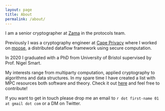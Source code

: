 ```yaml
---
layout: page
title: About
permalink: /about/
---
```


I am a senior cryptographer at [Zama](https://www.zama.ai/) in the protocols team.

Previously I was a cryptography engineer at [Cape
Privacy](https://capeprivacy.com/) where I worked on
[moose](https://github.com/tf-encrypted/moose), a distributed dataflow framework
using secure computation.

In 2020 I graduated with a PhD from University of Bristol supervised by Prof.
Nigel Smart.

My interests range from multiparty computation, applied cryptography to algorithms and data structures.
In my spare time I have created a list with MPC resources both software and theory. Check it out [here](https://github.com/rdragos/awesome-mpc) and feel free to contribute!

If you want to get in touch please drop me an email to
`r dot first-name 01 at gmail dot com` or a DM on Twitter.
